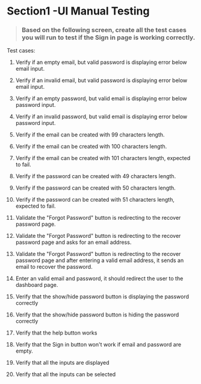 # Section1 -UI Manual Testing

>### Based on the following screen, create all the test cases you will run to test if the Sign in page is working correctly.

Test cases:

1. Verify if an empty email, but valid password is displaying error below email input.
2. Verify if an invalid email, but valid password is displaying error below email input.
3. Verify if an empty password, but valid email is displaying error below password input.
4. Verify if an invalid password, but valid email is displaying error below password input.

5. Verify if the email can be created with 99 characters length.
6. Verify if the email can be created with 100 characters length.
7. Verify if the email can be created with 101 characters length, expected to fail.
8. Verify if the password can be created with 49 characters length.
9. Verify if the password can be created with 50 characters length.
10. Verify if the password can be created with 51 characters length, expected to fail.

11. Validate the "Forgot Password" button is redirecting to the recover password page.
12. Validate the "Forgot Password" button is redirecting to the recover password page and asks for an email address.
13. Validate the "Forgot Password" button is redirecting to the recover password page and after entering a valid email address, it sends an email to recover the password.

14. Enter an valid email and password, it should redirect the user to the dashboard page.
15. Verify that the show/hide password button is displaying the password correctly
16. Verify that the show/hide password button is hiding the password correctly
17. Verify that the help button works
18. Verify that the Sign in button won't work if email and password are empty.
19. Verify that all the inputs are displayed
20. Verify that all the inputs can be selected